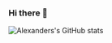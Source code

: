 ### Hi there 👋

<!--
**AlexanderStephenThompson/AlexanderStephenThompson** is a ✨ _special_ ✨ repository because its `README.md` (this file) appears on your GitHub profile.

Here are some ideas to get you started:

- 🔭 I’m currently working on ...
- 🌱 I’m currently learning ...
- 👯 I’m looking to collaborate on ...
- 🤔 I’m looking for help with ...
- 💬 Ask me about ...
- 📫 How to reach me: ...
- 😄 Pronouns: ...
- ⚡ Fun fact: ...
-->

<!-- https://github.com/anuraghazra/github-readme-stats -->

![Alexanders's GitHub stats](https://github-readme-stats.vercel.app/api?username=AlexanderStephenThompson&show_icons=true&theme=tokyonight)
